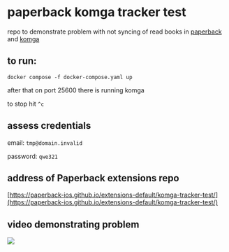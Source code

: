 # paperback komga tracker test

repo to demonstrate problem with not syncing of read books in [paperback](https://github.com/Paperback-iOS/extensions-default) and [komga](https://komga.org) 

## to run:
```
docker compose -f docker-compose.yaml up
```

after that on port 25600 there is running komga 

to stop hit `^c`

## assess credentials

email: `tmp@domain.invalid`

password: `qwe321`

## address of Paperback extensions repo 

[https://paperback-ios.github.io/extensions-default/komga-tracker-test/](https://paperback-ios.github.io/extensions-default/komga-tracker-test/)

## video demonstrating problem

[![](problem/RPReplay_Final1702138800.MP4.png)](problem/RPReplay_Final1702138800.MP4)
